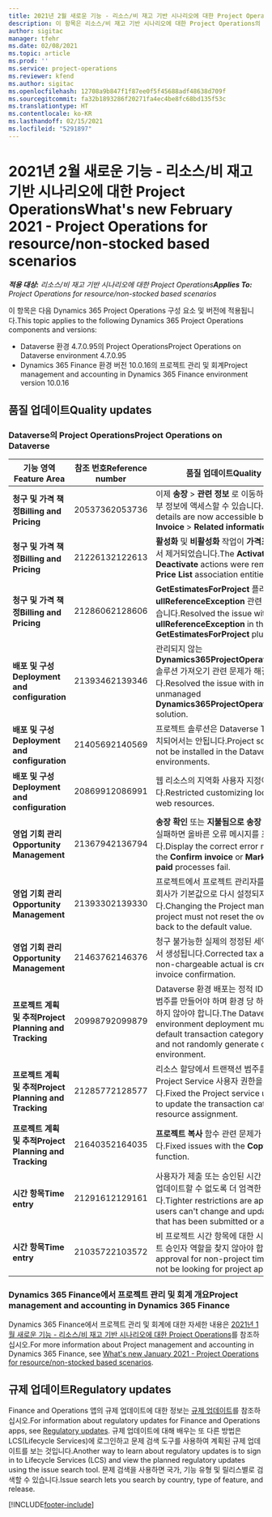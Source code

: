```yaml
---
title: 2021년 2월 새로운 기능 - 리소스/비 재고 기반 시나리오에 대한 Project Operations
description: 이 항목은 리소스/비 재고 기반 시나리오에 대한 Project Operations의 2021년 2월 릴리스에서 사용할 수 있는 품질 업데이트에 대한 정보를 제공합니다.
author: sigitac
manager: tfehr
ms.date: 02/08/2021
ms.topic: article
ms.prod: ''
ms.service: project-operations
ms.reviewer: kfend
ms.author: sigitac
ms.openlocfilehash: 12708a9b847f1f87ee0f5f45688adf48638d709f
ms.sourcegitcommit: fa32b1893286f20271fa4ec4be8fc68bd135f53c
ms.translationtype: HT
ms.contentlocale: ko-KR
ms.lasthandoff: 02/15/2021
ms.locfileid: "5291897"
---
```

# <a name="whats-new-february-2021---project-operations-for-resourcenon-stocked-based-scenarios"></a><span data-ttu-id="05b37-103">2021년 2월 새로운 기능 - 리소스/비 재고 기반 시나리오에 대한 Project Operations</span><span class="sxs-lookup"><span data-stu-id="05b37-103">What's new February 2021 - Project Operations for resource/non-stocked based scenarios</span></span>

<span data-ttu-id="05b37-104">_**적용 대상:** 리소스/비 재고 기반 시나리오에 대한 Project Operations_</span><span class="sxs-lookup"><span data-stu-id="05b37-104">_**Applies To:** Project Operations for resource/non-stocked based scenarios_</span></span>

<span data-ttu-id="05b37-105">이 항목은 다음 Dynamics 365 Project Operations 구성 요소 및 버전에 적용됩니다.</span><span class="sxs-lookup"><span data-stu-id="05b37-105">This topic applies to the following Dynamics 365 Project Operations components and versions:</span></span>

- <span data-ttu-id="05b37-106">Dataverse 환경 4.7.0.95의 Project Operations</span><span class="sxs-lookup"><span data-stu-id="05b37-106">Project Operations on Dataverse environment 4.7.0.95</span></span>
- <span data-ttu-id="05b37-107">Dynamics 365 Finance 환경 버전 10.0.16의 프로젝트 관리 및 회계</span><span class="sxs-lookup"><span data-stu-id="05b37-107">Project management and accounting in Dynamics 365 Finance environment version 10.0.16</span></span> 

## <a name="quality-updates"></a><span data-ttu-id="05b37-108">품질 업데이트</span><span class="sxs-lookup"><span data-stu-id="05b37-108">Quality updates</span></span>

### <a name="project-operations-on-dataverse"></a><span data-ttu-id="05b37-109">Dataverse의 Project Operations</span><span class="sxs-lookup"><span data-stu-id="05b37-109">Project Operations on Dataverse</span></span>

| <span data-ttu-id="05b37-110">**기능 영역**</span><span class="sxs-lookup"><span data-stu-id="05b37-110">**Feature Area**</span></span> | <span data-ttu-id="05b37-111">**참조 번호**</span><span class="sxs-lookup"><span data-stu-id="05b37-111">**Reference number**</span></span> | <span data-ttu-id="05b37-112">**품질 업데이트**</span><span class="sxs-lookup"><span data-stu-id="05b37-112">**Quality update**</span></span> |
| --- | --- | --- |
| <span data-ttu-id="05b37-113">**청구 및 가격 책정**</span><span class="sxs-lookup"><span data-stu-id="05b37-113">**Billing and Pricing**</span></span> | <span data-ttu-id="05b37-114">2053736</span><span class="sxs-lookup"><span data-stu-id="05b37-114">2053736</span></span> | <span data-ttu-id="05b37-115">이제 **송장** > **관련 정보** 로 이동하여 송장 라인 세부 정보에 액세스할 수 있습니다.</span><span class="sxs-lookup"><span data-stu-id="05b37-115">Invoice line details are now accessible by going to **Invoice** > **Related information**.</span></span> |
| <span data-ttu-id="05b37-116">**청구 및 가격 책정**</span><span class="sxs-lookup"><span data-stu-id="05b37-116">**Billing and Pricing**</span></span> | <span data-ttu-id="05b37-117">2122613</span><span class="sxs-lookup"><span data-stu-id="05b37-117">2122613</span></span> | <span data-ttu-id="05b37-118">**활성화** 및 **비활성화** 작업이 **가격표** 연결 엔터티에서 제거되었습니다.</span><span class="sxs-lookup"><span data-stu-id="05b37-118">The **Activate** and **Deactivate** actions were removed from the **Price List** association entities.</span></span> |
| <span data-ttu-id="05b37-119">**청구 및 가격 책정**</span><span class="sxs-lookup"><span data-stu-id="05b37-119">**Billing and Pricing**</span></span> | <span data-ttu-id="05b37-120">2128606</span><span class="sxs-lookup"><span data-stu-id="05b37-120">2128606</span></span> | <span data-ttu-id="05b37-121">**GetEstimatesForProject** 플러그인에서 **ullReferenceException** 관련 문제가 해결되었습니다.</span><span class="sxs-lookup"><span data-stu-id="05b37-121">Resolved the issue with **ullReferenceException** in the **GetEstimatesForProject** plug-in.</span></span> |
| <span data-ttu-id="05b37-122">**배포 및 구성**</span><span class="sxs-lookup"><span data-stu-id="05b37-122">**Deployment and configuration**</span></span> | <span data-ttu-id="05b37-123">2139346</span><span class="sxs-lookup"><span data-stu-id="05b37-123">2139346</span></span> | <span data-ttu-id="05b37-124">관리되지 않는 **Dynamics365ProjectOperationsDualWrite** 솔루션 가져오기 관련 문제가 해결되었습니다.</span><span class="sxs-lookup"><span data-stu-id="05b37-124">Resolved the issue with importing unmanaged **Dynamics365ProjectOperationsDualWrite** solution.</span></span> |
| <span data-ttu-id="05b37-125">**배포 및 구성**</span><span class="sxs-lookup"><span data-stu-id="05b37-125">**Deployment and configuration**</span></span> | <span data-ttu-id="05b37-126">2140569</span><span class="sxs-lookup"><span data-stu-id="05b37-126">2140569</span></span> | <span data-ttu-id="05b37-127">프로젝트 솔루션은 Dataverse Teams 환경에 설치되어서는 안됩니다.</span><span class="sxs-lookup"><span data-stu-id="05b37-127">Project solution must not be installed in the Dataverse Teams environments.</span></span> |
| <span data-ttu-id="05b37-128">**배포 및 구성**</span><span class="sxs-lookup"><span data-stu-id="05b37-128">**Deployment and configuration**</span></span> | <span data-ttu-id="05b37-129">2086991</span><span class="sxs-lookup"><span data-stu-id="05b37-129">2086991</span></span> | <span data-ttu-id="05b37-130">웹 리소스의 지역화 사용자 지정이 제한되었습니다.</span><span class="sxs-lookup"><span data-stu-id="05b37-130">Restricted customizing localization of web resources.</span></span> |
| <span data-ttu-id="05b37-131">**영업 기회 관리**</span><span class="sxs-lookup"><span data-stu-id="05b37-131">**Opportunity Management**</span></span> | <span data-ttu-id="05b37-132">2136794</span><span class="sxs-lookup"><span data-stu-id="05b37-132">2136794</span></span> | <span data-ttu-id="05b37-133">**송장 확인** 또는 **지불됨으로 송장 표시** 프로세스가 실패하면 올바른 오류 메시지를 표시합니다.</span><span class="sxs-lookup"><span data-stu-id="05b37-133">Display the correct error message when the **Confirm invoice** or **Mark invoice as paid** processes fail.</span></span> |
| <span data-ttu-id="05b37-134">**영업 기회 관리**</span><span class="sxs-lookup"><span data-stu-id="05b37-134">**Opportunity Management**</span></span> | <span data-ttu-id="05b37-135">2139330</span><span class="sxs-lookup"><span data-stu-id="05b37-135">2139330</span></span> | <span data-ttu-id="05b37-136">프로젝트에서 프로젝트 관리자를 변경하면 담당 회사가 기본값으로 다시 설정되지 않아야 합니다.</span><span class="sxs-lookup"><span data-stu-id="05b37-136">Changing the Project manager on a project must not reset the owning company back to the default value.</span></span> |
| <span data-ttu-id="05b37-137">**영업 기회 관리**</span><span class="sxs-lookup"><span data-stu-id="05b37-137">**Opportunity Management**</span></span> | <span data-ttu-id="05b37-138">2146376</span><span class="sxs-lookup"><span data-stu-id="05b37-138">2146376</span></span> | <span data-ttu-id="05b37-139">청구 불가능한 실제의 정정된 세액은 송장 확인에서 생성됩니다.</span><span class="sxs-lookup"><span data-stu-id="05b37-139">Corrected tax amount in a non-chargeable actual is created from invoice confirmation.</span></span> |
| <span data-ttu-id="05b37-140">**프로젝트 계획 및 추적**</span><span class="sxs-lookup"><span data-stu-id="05b37-140">**Project Planning and Tracking**</span></span> | <span data-ttu-id="05b37-141">2099879</span><span class="sxs-lookup"><span data-stu-id="05b37-141">2099879</span></span> | <span data-ttu-id="05b37-142">Dataverse 환경 배포는 정적 ID로 기본 트랜잭션 범주를 만들어야 하며 환경 당 하나를 임의로 생성하지 않아야 합니다.</span><span class="sxs-lookup"><span data-stu-id="05b37-142">The Dataverse environment deployment must create a default transaction category with a static ID and not randomly generate one per environment.</span></span> |
| <span data-ttu-id="05b37-143">**프로젝트 계획 및 추적**</span><span class="sxs-lookup"><span data-stu-id="05b37-143">**Project Planning and Tracking**</span></span> | <span data-ttu-id="05b37-144">2128577</span><span class="sxs-lookup"><span data-stu-id="05b37-144">2128577</span></span> | <span data-ttu-id="05b37-145">리소스 할당에서 트랜잭션 범주를 업데이트하도록 Project Service 사용자 권한을 수정했습니다.</span><span class="sxs-lookup"><span data-stu-id="05b37-145">Fixed the Project service user privileges to update the transaction category on a resource assignment.</span></span> |
| <span data-ttu-id="05b37-146">**프로젝트 계획 및 추적**</span><span class="sxs-lookup"><span data-stu-id="05b37-146">**Project Planning and Tracking**</span></span> | <span data-ttu-id="05b37-147">2164035</span><span class="sxs-lookup"><span data-stu-id="05b37-147">2164035</span></span> | <span data-ttu-id="05b37-148">**프로젝트 복사** 함수 관련 문제가 수정되었습니다.</span><span class="sxs-lookup"><span data-stu-id="05b37-148">Fixed issues with the **Copy Project** function.</span></span> |
| <span data-ttu-id="05b37-149">**시간 항목**</span><span class="sxs-lookup"><span data-stu-id="05b37-149">**Time entry**</span></span> | <span data-ttu-id="05b37-150">2129161</span><span class="sxs-lookup"><span data-stu-id="05b37-150">2129161</span></span> | <span data-ttu-id="05b37-151">사용자가 제출 또는 승인된 시간 항목을 변경 및 업데이트할 수 없도록 더 엄격한 제한이 적용됩니다.</span><span class="sxs-lookup"><span data-stu-id="05b37-151">Tighter restrictions are applied to ensure users can't change and update a time entry that has been submitted or approved.</span></span> |
| <span data-ttu-id="05b37-152">**시간 항목**</span><span class="sxs-lookup"><span data-stu-id="05b37-152">**Time entry**</span></span> | <span data-ttu-id="05b37-153">2103572</span><span class="sxs-lookup"><span data-stu-id="05b37-153">2103572</span></span> | <span data-ttu-id="05b37-154">비 프로젝트 시간 항목에 대한 시간 승인은 프로젝트 승인자 역할을 찾지 않아야 합니다.</span><span class="sxs-lookup"><span data-stu-id="05b37-154">Time approval for non-project time entries must not be looking for project approver role.</span></span> |

### <a name="project-management-and-accounting-in-dynamics-365-finance"></a><span data-ttu-id="05b37-155">Dynamics 365 Finance에서 프로젝트 관리 및 회계 개요</span><span class="sxs-lookup"><span data-stu-id="05b37-155">Project management and accounting in Dynamics 365 Finance</span></span> 

<span data-ttu-id="05b37-156">Dynamics 365 Finance에서 프로젝트 관리 및 회계에 대한 자세한 내용은 [2021년 1월 새로운 기능 - 리소스/비 재고 기반 시나리오에 대한 Project Operations](whats-new-jan-2021-resource-based.md)를 참조하십시오.</span><span class="sxs-lookup"><span data-stu-id="05b37-156">For more information about Project management and accounting in Dynamics 365 Finance, see [What's new January 2021 - Project Operations for resource/non-stocked based scenarios](whats-new-jan-2021-resource-based.md).</span></span>


## <a name="regulatory-updates"></a><span data-ttu-id="05b37-157">규제 업데이트</span><span class="sxs-lookup"><span data-stu-id="05b37-157">Regulatory updates</span></span>

<span data-ttu-id="05b37-158">Finance and Operations 앱의 규제 업데이트에 대한 정보는 [규제 업데이트](https://docs.microsoft.com/dynamics365/finance/localizations/regulatory-updates)를 참조하십시오.</span><span class="sxs-lookup"><span data-stu-id="05b37-158">For information about regulatory updates for Finance and Operations apps, see [Regulatory updates](https://docs.microsoft.com/dynamics365/finance/localizations/regulatory-updates).</span></span> <span data-ttu-id="05b37-159">규제 업데이트에 대해 배우는 또 다른 방법은 LCS(Lifecycle Services)에 로그인하고 문제 검색 도구를 사용하여 계획된 규제 업데이트를 보는 것입니다.</span><span class="sxs-lookup"><span data-stu-id="05b37-159">Another way to learn about regulatory updates is to sign in to Lifecycle Services (LCS) and view the planned regulatory updates using the issue search tool.</span></span> <span data-ttu-id="05b37-160">문제 검색을 사용하면 국가, 기능 유형 및 릴리스별로 검색할 수 있습니다.</span><span class="sxs-lookup"><span data-stu-id="05b37-160">Issue search lets you search by country, type of feature, and release.</span></span>


[!INCLUDE[footer-include](../includes/footer-banner.md)]